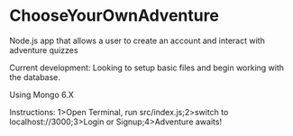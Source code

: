 # ChooseYourOwnAdventure
Node.js app that allows a user to create an account and interact with adventure quizzes

Current development:
Looking to setup basic files and begin working with the database.

Using Mongo 6.X


Instructions: 1>Open Terminal, run src/index.js;2>switch to localhost://3000;3>Login or Signup;4>Adventure awaits!
